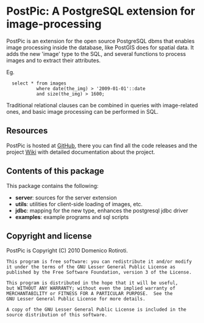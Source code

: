PostPic: A PostgreSQL extension for image-processing
====================================================

PostPic is an extension for the open source PostgreSQL dbms that enables
image processing inside the database, like PostGIS does for spatial data.
It adds the new 'image' type to the SQL, and several functions to process
images and to extract their attributes.

Eg.

      select * from images 
               where date(the_img) > '2009-01-01'::date
               and size(the_img) > 1600;

Traditional relational clauses can be combined in queries with image-related
ones, and basic image processing can be performed in SQL.


Resources
---------

PostPic is hosted at [GitHub](http://github.com/drotiro/postpic), 
there you can find all the code releases and the project 
[Wiki](http://wiki.github.com/drotiro/postpic/>) 
with detailed documentation about the project.


Contents of this package
------------------------

This package contains the following:

 * __server__: sources for the server extension
 * __utils__: utilities for client-side loading of images, etc.
 * __jdbc__: mapping for the new type, enhances the postgresql jdbc driver
 * __examples__: example programs and sql scripts


Copyright and license
---------------------

PostPic is Copyright (C) 2010 Domenico Rotiroti.

    This program is free software: you can redistribute it and/or modify
    it under the terms of the GNU Lesser General Public License as
    published by the Free Software Foundation, version 3 of the License.

    This program is distributed in the hope that it will be useful,
    but WITHOUT ANY WARRANTY; without even the implied warranty of
    MERCHANTABILITY or FITNESS FOR A PARTICULAR PURPOSE.  See the
    GNU Lesser General Public License for more details.

    A copy of the GNU Lesser General Public License is included in the
    source distribution of this software.
